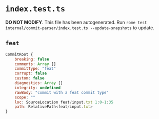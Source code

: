 # `index.test.ts`

**DO NOT MODIFY**. This file has been autogenerated. Run `rome test internal/commit-parser/index.test.ts --update-snapshots` to update.

## `feat`

```javascript
CommitRoot {
	breaking: false
	comments: Array []
	commitType: "feat"
	corrupt: false
	custom: false
	diagnostics: Array []
	integrity: undefined
	rawBody: "commit with a feat commit type"
	scope: ""
	loc: SourceLocation feat/input.txt 1:0-1:35
	path: RelativePath<feat/input.txt>
}
```
